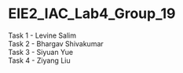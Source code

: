 # EIE2_IAC_Lab4_Group_19

Task 1 - Levine Salim  
Task 2 - Bhargav Shivakumar  
Task 3 - Siyuan Yue  
Task 4 - Ziyang Liu
